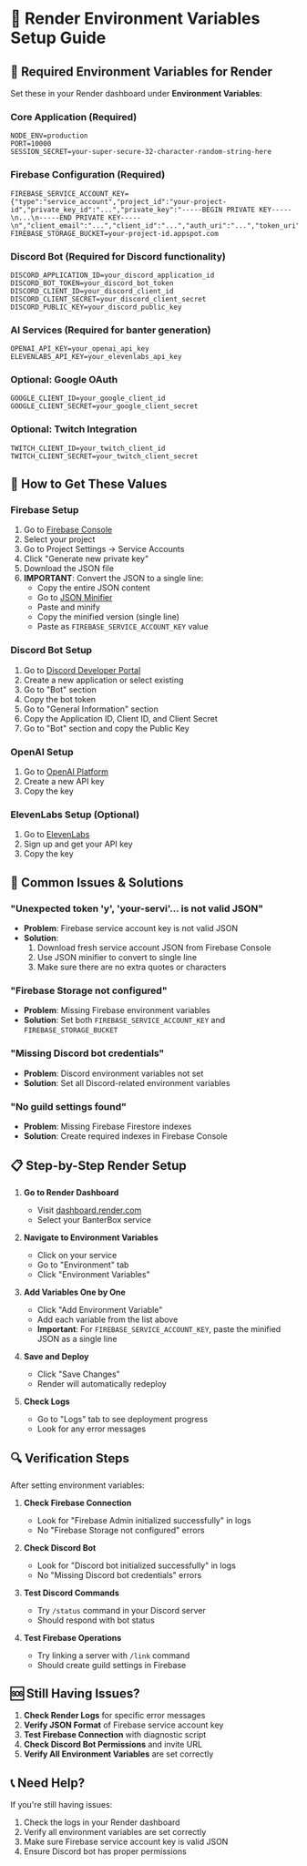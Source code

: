 # 🚀 Render Environment Variables Setup Guide

## 🔧 **Required Environment Variables for Render**

Set these in your Render dashboard under **Environment Variables**:

### **Core Application (Required)**
```
NODE_ENV=production
PORT=10000
SESSION_SECRET=your-super-secure-32-character-random-string-here
```

### **Firebase Configuration (Required)**
```
FIREBASE_SERVICE_ACCOUNT_KEY={"type":"service_account","project_id":"your-project-id","private_key_id":"...","private_key":"-----BEGIN PRIVATE KEY-----\n...\n-----END PRIVATE KEY-----\n","client_email":"...","client_id":"...","auth_uri":"...","token_uri":"...","auth_provider_x509_cert_url":"...","client_x509_cert_url":"..."}
FIREBASE_STORAGE_BUCKET=your-project-id.appspot.com
```

### **Discord Bot (Required for Discord functionality)**
```
DISCORD_APPLICATION_ID=your_discord_application_id
DISCORD_BOT_TOKEN=your_discord_bot_token
DISCORD_CLIENT_ID=your_discord_client_id
DISCORD_CLIENT_SECRET=your_discord_client_secret
DISCORD_PUBLIC_KEY=your_discord_public_key
```

### **AI Services (Required for banter generation)**
```
OPENAI_API_KEY=your_openai_api_key
ELEVENLABS_API_KEY=your_elevenlabs_api_key
```

### **Optional: Google OAuth**
```
GOOGLE_CLIENT_ID=your_google_client_id
GOOGLE_CLIENT_SECRET=your_google_client_secret
```

### **Optional: Twitch Integration**
```
TWITCH_CLIENT_ID=your_twitch_client_id
TWITCH_CLIENT_SECRET=your_twitch_client_secret
```

## 🔑 **How to Get These Values**

### **Firebase Setup**
1. Go to [Firebase Console](https://console.firebase.google.com/)
2. Select your project
3. Go to Project Settings → Service Accounts
4. Click "Generate new private key"
5. Download the JSON file
6. **IMPORTANT**: Convert the JSON to a single line:
   - Copy the entire JSON content
   - Go to [JSON Minifier](https://www.jsonformatter.org/json-minify)
   - Paste and minify
   - Copy the minified version (single line)
   - Paste as `FIREBASE_SERVICE_ACCOUNT_KEY` value

### **Discord Bot Setup**
1. Go to [Discord Developer Portal](https://discord.com/developers/applications)
2. Create a new application or select existing
3. Go to "Bot" section
4. Copy the bot token
5. Go to "General Information" section
6. Copy the Application ID, Client ID, and Client Secret
7. Go to "Bot" section and copy the Public Key

### **OpenAI Setup**
1. Go to [OpenAI Platform](https://platform.openai.com/api-keys)
2. Create a new API key
3. Copy the key

### **ElevenLabs Setup (Optional)**
1. Go to [ElevenLabs](https://elevenlabs.io/)
2. Sign up and get your API key
3. Copy the key

## 🚨 **Common Issues & Solutions**

### **"Unexpected token 'y', 'your-servi'... is not valid JSON"**
- **Problem**: Firebase service account key is not valid JSON
- **Solution**: 
  1. Download fresh service account JSON from Firebase Console
  2. Use JSON minifier to convert to single line
  3. Make sure there are no extra quotes or characters

### **"Firebase Storage not configured"**
- **Problem**: Missing Firebase environment variables
- **Solution**: Set both `FIREBASE_SERVICE_ACCOUNT_KEY` and `FIREBASE_STORAGE_BUCKET`

### **"Missing Discord bot credentials"**
- **Problem**: Discord environment variables not set
- **Solution**: Set all Discord-related environment variables

### **"No guild settings found"**
- **Problem**: Missing Firebase Firestore indexes
- **Solution**: Create required indexes in Firebase Console

## 📋 **Step-by-Step Render Setup**

1. **Go to Render Dashboard**
   - Visit [dashboard.render.com](https://dashboard.render.com)
   - Select your BanterBox service

2. **Navigate to Environment Variables**
   - Click on your service
   - Go to "Environment" tab
   - Click "Environment Variables"

3. **Add Variables One by One**
   - Click "Add Environment Variable"
   - Add each variable from the list above
   - **Important**: For `FIREBASE_SERVICE_ACCOUNT_KEY`, paste the minified JSON as a single line

4. **Save and Deploy**
   - Click "Save Changes"
   - Render will automatically redeploy

5. **Check Logs**
   - Go to "Logs" tab to see deployment progress
   - Look for any error messages

## 🔍 **Verification Steps**

After setting environment variables:

1. **Check Firebase Connection**
   - Look for "Firebase Admin initialized successfully" in logs
   - No "Firebase Storage not configured" errors

2. **Check Discord Bot**
   - Look for "Discord bot initialized successfully" in logs
   - No "Missing Discord bot credentials" errors

3. **Test Discord Commands**
   - Try `/status` command in your Discord server
   - Should respond with bot status

4. **Test Firebase Operations**
   - Try linking a server with `/link` command
   - Should create guild settings in Firebase

## 🆘 **Still Having Issues?**

1. **Check Render Logs** for specific error messages
2. **Verify JSON Format** of Firebase service account key
3. **Test Firebase Connection** with diagnostic script
4. **Check Discord Bot Permissions** and invite URL
5. **Verify All Environment Variables** are set correctly

## 📞 **Need Help?**

If you're still having issues:
1. Check the logs in your Render dashboard
2. Verify all environment variables are set correctly
3. Make sure Firebase service account key is valid JSON
4. Ensure Discord bot has proper permissions
